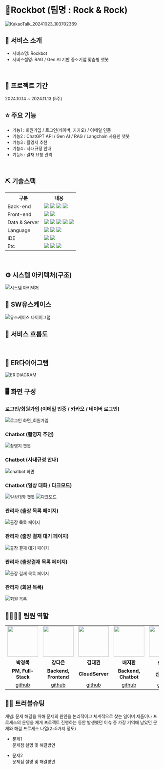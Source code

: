 # 🤖Rockbot (팀명 : Rock & Rock)
![KakaoTalk_20241023_103702369](https://github.com/user-attachments/assets/ea16ca3f-5755-4bae-af91-fa01b51f959c)



## 👀 서비스 소개
* 서비스명: Rockbot
* 서비스설명: RAG / Gen AI 기반 중소기업 맞춤형 챗봇
<br>

## 📅 프로젝트 기간
2024.10.14 ~ 2024.11.13 (5주)
<br>

## ⭐ 주요 기능
* 기능1 : 회원가입 / 로그인(네이버, 카카오) / 이메일 인증
* 기능2 : ChatGPT API / Gen AI / RAG / Langchain 사용한 챗봇
* 기능3 : 촬영지 추천
* 기능4 : 사내규정 안내
* 기능5 : 결재 요청 관리
<br>

## ⛏ 기술스택
<table>
    <tr>
        <th>구분</th>
        <th>내용</th>
    </tr>
    <tr>
        <td>Back-end</td>
        <td>
            <img src="https://img.shields.io/badge/Spring Boot-6DB33F?style=for-the-badge&logo=Spring Boot&logoColor=white"/>
            <img src="https://img.shields.io/badge/Java-007396?style=for-the-badge&logo=java&logoColor=white"/> 
            <img src="https://img.shields.io/badge/Flask-000000?style=for-the-badge&logo=Flask&logoColor=white"/>
            <img src="https://img.shields.io/badge/Jwt-000000?style=for-the-badge&logo=JSONWebTokens&logoColor=white">
        </td>
    </tr>
    <tr>
        <td>Front-end</td>
        <td>
            <img src="https://img.shields.io/badge/React-61DAFB?style=for-the-badge&logo=React&logoColor=black">
            <img src="https://img.shields.io/badge/Node.js-339933?style=for-the-badge&logo=Node.js&logoColor=white"/> 
        </td>
    </tr>
    <tr>
        <td>Data & Server</td>
        <td>
            <img src="https://img.shields.io/badge/MySQL-4479A1?style=for-the-badge&logo=MySQL&logoColor=white"/> 
            <img src="https://img.shields.io/badge/Apache Tomcat 9.0-D22128?style=for-the-badge&logo=Apache Tomcat&logoColor=white"/> 
            <img src="https://img.shields.io/badge/Axios-007CE2?style=for-the-badge&logo=axios&logoColor=white" >
            <img src="https://img.shields.io/badge/Anaconda-44A833?style=for-the-badge&logo=Anaconda&logoColor=white"/>
            <img src="https://img.shields.io/badge/NGINX-009639?style=for-the-badge&logo=NGINX&logoColor=white"/> 
        </td>
    </tr>
    <tr>
        <td>Language</td>
        <td>
            <img src="https://img.shields.io/badge/Python-3776AB?style=for-the-badge&logo=Python&logoColor=white"/> 
            <img src="https://img.shields.io/badge/javascript-F7DF1E?style=for-the-badge&logo=javascript&logoColor=black">
            <img src="https://img.shields.io/badge/Java-007396?style=for-the-badge&logo=java&logoColor=white"/> 
        </td>
    </tr>
    <tr>
        <td>IDE</td>
        <td>
            <img src="https://img.shields.io/badge/Eclipse-2C2255?style=for-the-badge&logo=Eclipse&logoColor=white"/>
            <img src="https://img.shields.io/badge/VSCode-007ACC?style=for-the-adge&logo=VisualStudioCode&logoColor=white"/>
        </td>
    </tr>
    <tr>
        <td>Etc</td>
        <td>
            <img src="https://img.shields.io/badge/Git-F05032?style=for-the-badge&logo=Git&logoColor=white"/>
            <img src="https://img.shields.io/badge/GitHub-181717?style=for-the-badge&logo=GitHub&logoColor=white"/>
            <img src="https://img.shields.io/badge/Docker-2496ED?style=for-the-badge&logo=docker&logoColor=white">
        </td>
    </tr>
</table>


<br>

## ⚙ 시스템 아키텍처(구조)
![시스템 아키텍처](https://github.com/user-attachments/assets/1858cbcf-15bc-4aeb-b2fa-e558d07b9d39)
<br>

## 📌 SW유스케이스
![유스케이스 다이어그램](https://github.com/user-attachments/assets/bc4ed772-0e66-4af4-8d79-d0d14954a6b3)
<br>

## 📌 서비스 흐름도
<br>

## 📌 ER다이어그램
![ER DIAGRAM](https://github.com/user-attachments/assets/66d4eeb9-996f-4264-8816-4bc4227bd390)
<br>

## 🖥 화면 구성

### 로그인/회원가입 (이메일 인증 / 카카오 / 네이버 로그인)
![로그인 화면_회원가입](https://github.com/user-attachments/assets/dfabf8e8-9838-4f80-8b3d-3e0396b694b2)
<br>

### Chatbot (촬영지 추천)
![촬영지 챗봇](https://github.com/user-attachments/assets/6ef08126-f5b9-4bbd-b3ae-732ff0ec8958)
<br>

### Chatbot (사내규정 안내)
![chatbot 화면](https://github.com/user-attachments/assets/470063db-70bc-4267-80d0-7481ff54c6fb)
<br>

### Chatbot (일상 대화 / 다크모드)
![일상대화 챗봇](https://github.com/user-attachments/assets/cfe0cbda-9a87-40d9-a421-270348b2e5fd)
![다크모드](https://github.com/user-attachments/assets/a2aa15d0-30fe-4163-ac81-10ef6a606f1a)
<br>

### 관리자 (출장 목록 페이지)
![출장 목록 페이지](https://github.com/user-attachments/assets/05812df5-57cd-4ecc-b19b-01d499129d85)
<br>

### 관리자 (출장 결재 대기 페이지)
![출장 결재 대기 페이지](https://github.com/user-attachments/assets/5adfe7a0-9f8b-4202-81f5-bbeb21686650)
<br>

### 관리자 (출장결재 목록 페이지)
![출장 결재 목록 페이지](https://github.com/user-attachments/assets/efec1149-55f1-48ef-85cb-c4242864ac2a)
<br>

### 관리자 (회원 목록)
![회원 목록](https://github.com/user-attachments/assets/9247254b-1fe3-4965-8aec-e7aae4b840ce)
<br>

## 👨‍👩‍👦‍👦 팀원 역할
<table>
  <tr>
    <td align="center"><img src="https://item.kakaocdn.net/do/fd49574de6581aa2a91d82ff6adb6c0115b3f4e3c2033bfd702a321ec6eda72c" width="100" height="100"/></td>
    <td align="center"><img src="https://mb.ntdtv.kr/assets/uploads/2019/01/Screen-Shot-2019-01-08-at-4.31.55-PM-e1546932545978.png" width="100" height="100"/></td>
    <td align="center"><img src="https://mblogthumb-phinf.pstatic.net/20160127_177/krazymouse_1453865104404DjQIi_PNG/%C4%AB%C4%AB%BF%C0%C7%C1%B7%BB%C1%EE_%B6%F3%C0%CC%BE%F0.png?type=w2" width="100" height="100"/></td>
    <td align="center"><img src="https://i.pinimg.com/236x/ed/bb/53/edbb53d4f6dd710431c1140551404af9.jpg" width="100" height="100"/></td>
    <td align="center"><img src="https://pbs.twimg.com/media/B-n6uPYUUAAZSUx.png" width="100" height="100"/></td>
    <td align="center"><img src="https://pbs.twimg.com/media/B-n6uPYUUAAZSUx.png" width="100" height="100"/></td>
  </tr>
  <tr>
    <td align="center"><strong>박경록</strong></td>
    <td align="center"><strong>강다은</strong></td>
    <td align="center"><strong>김대권</strong></td>
    <td align="center"><strong>배지환</strong></td>
    <td align="center"><strong>송현주</strong></td>
    <td align="center"><strong>이영환</strong></td>
  </tr>
  <tr>
    <td align="center"><b>PM, Full-Stack</b></td>
    <td align="center"><b>Backend, Frontend</b></td>
    <td align="center"><b>CloudServer</b></td>
    <td align="center"><b>Backend, Chatbot</b></td>
    <td align="center"><b>산출문서</b></td>
    <td align="center"><b>DB</b></td>
  </tr>
  <tr>
    <td align="center"><a href="https://github.com/자신의username작성해주세요" target='_blank'>github</a></td>
    <td align="center"><a href="https://github.com/자신의username작성해주세요" target='_blank'>github</a></td>
    <td align="center"><a href="https://github.com/자신의username작성해주세요" target='_blank'>github</a></td>
    <td align="center"><a href="https://github.com/자신의username작성해주세요" target='_blank'>github</a></td>
    <td align="center"><a href="https://github.com/자신의username작성해주세요" target='_blank'>github</a></td>
    <td align="center"><a href="https://github.com/자신의username작성해주세요" target='_blank'>github</a></td>
  </tr>
</table>

## 🤾‍♂️ 트러블슈팅
개념: 문제 해결을 위해 문제의 원인을 논리적이고 체계적으로 찾는 일이며 제품이나 프로세스의 운영을 재개
프로젝트 진행하는 동안 발생했던 이슈 중 가장 기억에 남았던 문제와 해결 프로세스 나열(2~5가지 정도)
  
* 문제1<br>
 문제점 설명 및 해결방안
 
* 문제2<br>
 문제점 설명 및 해결방안
